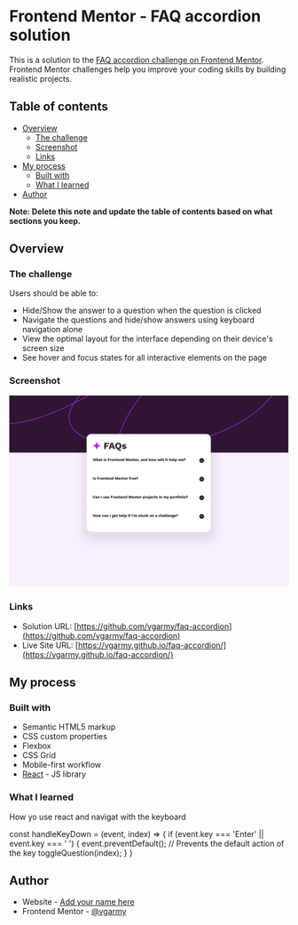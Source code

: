# Frontend Mentor - FAQ accordion solution

This is a solution to the [FAQ accordion challenge on Frontend Mentor](https://www.frontendmentor.io/challenges/faq-accordion-wyfFdeBwBz). Frontend Mentor challenges help you improve your coding skills by building realistic projects. 

## Table of contents

- [Overview](#overview)
  - [The challenge](#the-challenge)
  - [Screenshot](#screenshot)
  - [Links](#links)
- [My process](#my-process)
  - [Built with](#built-with)
  - [What I learned](#what-i-learned)
- [Author](#author)

**Note: Delete this note and update the table of contents based on what sections you keep.**

## Overview

### The challenge

Users should be able to:

- Hide/Show the answer to a question when the question is clicked
- Navigate the questions and hide/show answers using keyboard navigation alone
- View the optimal layout for the interface depending on their device's screen size
- See hover and focus states for all interactive elements on the page

### Screenshot

<img src="screenshot.png" alt="screenshot" />


### Links

- Solution URL: [https://github.com/vgarmy/faq-accordion](https://github.com/vgarmy/faq-accordion)
- Live Site URL: [https://vgarmy.github.io/faq-accordion/](https://vgarmy.github.io/faq-accordion/)

## My process

### Built with

- Semantic HTML5 markup
- CSS custom properties
- Flexbox
- CSS Grid
- Mobile-first workflow
- [React](https://reactjs.org/) - JS library


### What I learned

How yo use react and navigat  with the keyboard

   const handleKeyDown = (event, index) => {
        if (event.key === 'Enter' || event.key === ' ') {
            event.preventDefault(); // Prevents the default action of the key
            toggleQuestion(index);
        }
    }

## Author

- Website - [Add your name here](https://www.your-site.com)
- Frontend Mentor - [@vgarmy](https://www.frontendmentor.io/profile/vgarmy)